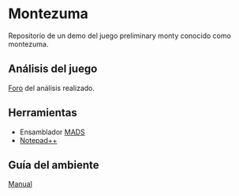 # Montezuma
Repositorio de un demo del juego preliminary monty conocido como montezuma.

## Análisis del juego
[Foro](http://www.atariware.cl/aw/foro/viewtopic.php?f=1&t=2745) del análisis realizado.

## Herramientas 

+ Ensamblador [MADS](http://mads.atari8.info/)
+ [Notepad++](https://notepad-plus-plus.org/download/v7.6.html)

## Guía del ambiente 

[Manual](http://www.atariware.cl/aw/portal/index.php/programacion/23-ambiente-de-desarrollo-para-ensamblador)

